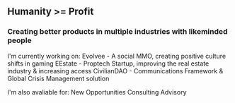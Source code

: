<h2> Humanity >= Profit </h2> 

<h3> Creating better products in multiple industries with likeminded people</h3>

  I'm currently working on: 
  Evolvee - A social MMO, creating positive culture shifts in gaming
  EEstate - Proptech Startup, improving the real estate industry & increasing access
  CivilianDAO - Communications Framework & Global Crisis Management solution 

  I'm also avaliable for: 
  New Opportunities 
  Consulting 
  Advisory 

<!--
**mattreallycodes/mattreallycodes** is a ✨ _special_ ✨ repository because its `README.md` (this file) appears on your GitHub profile.

Here are some ideas to get you started:

- 🔭 I’m currently working on ...
- 🌱 I’m currently learning ...
- 👯 I’m looking to collaborate on ...
- 🤔 I’m looking for help with ...
- 💬 Ask me about ...
- 📫 How to reach me: ...
- 😄 Pronouns: ...
- ⚡ Fun fact: ...
-->


